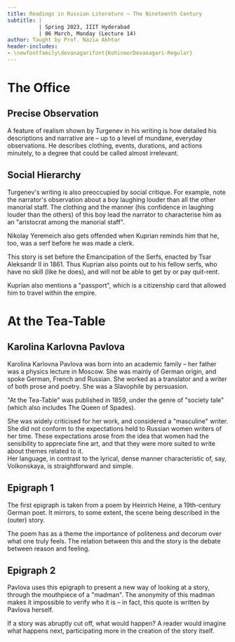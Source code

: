 ```yaml
---
title: Readings in Russian Literature – The Nineteenth Century
subtitle: |
          | Spring 2023, IIIT Hyderabad
          | 06 March, Monday (Lecture 14)
author: Taught by Prof. Nazia Akhtar
header-includes:
- \newfontfamily\devanagarifont{KohinoorDevanagari-Regular}
---
```


# The Office
## Precise Observation
A feature of realism shown by Turgenev in his writing is how detailed his descriptions and narrative are – up to a level of mundane, everyday observations. He describes clothing, events, durations, and actions minutely, to a degree that could be called almost irrelevant.

## Social Hierarchy
Turgenev's writing is also preoccupied by social critique. For example, note the narrator's observation about a boy laughing louder than all the other manorial staff. The clothing and the manner (his confidence in laughing louder than the others) of this boy lead the narrator to characterise him as an "aristocrat among the manorial staff".

Nikolay Yeremeich also gets offended when Kuprian reminds him that he, too, was a serf before he was made a clerk.

This story is set before the Emancipation of the Serfs, enacted by Tsar Aleksandr II in 1861. Thus Kuprian also points out to his fellow serfs, who have no skill (like he does), and will not be able to get by or pay quit-rent.

Kuprian also mentions a "passport", which is a citizenship card that allowed him to travel within the empire.

# At the Tea-Table
## Karolina Karlovna Pavlova
Karolina Karlovna Pavlova was born into an academic family – her father was a physics lecture in Moscow. She was mainly of German origin, and spoke German, French and Russian. She worked as a translator and a writer of both prose and poetry. She was a Slavophile by persuasion.

"At the Tea-Table" was published in 1859, under the genre of "society tale" (which also includes The Queen of Spades).

She was widely criticised for her work, and considered a "masculine" writer. She did not conform to the expectations held to Russian women writers of her time. These expectations arose from the idea that women had the sensibility to appreciate fine art, and that they were more suited to write about themes related to it.  
Her language, in contrast to the lyrical, dense manner characteristic of, say, Volkonskaya, is straightforward and simple.

## Epigraph 1
The first epigraph is taken from a poem by Heinrich Heine, a 19th-century German poet. It mirrors, to some extent, the scene being described in the (outer) story.

The poem has as a theme the importance of politeness and decorum over what one truly feels. The relation between this and the story is the debate between reason and feeling.

## Epigraph 2
Pavlova uses this epigraph to present a new way of looking at a story, through the mouthpiece of a "madman". The anonymity of this madman makes it impossible to verify who it is – in fact, this quote is written by Pavlova herself.

If a story was abruptly cut off, what would happen? A reader would imagine what happens next, participating more in the creation of the story itself.